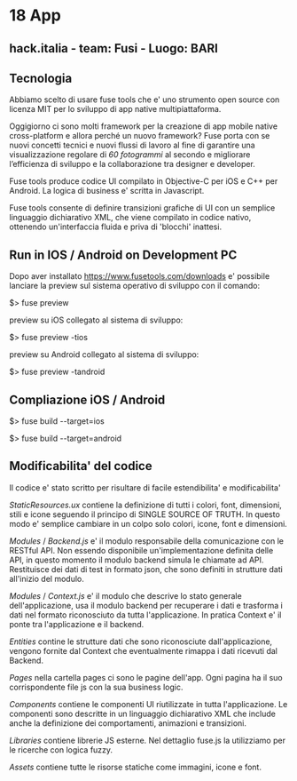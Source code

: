 # 18 App

##  hack.italia - team: Fusi - Luogo: BARI

## Tecnologia

Abbiamo scelto di usare fuse tools che e' uno strumento open source con licenza MIT per lo sviluppo di app native multipiattaforma.

Oggigiorno ci sono molti framework per la creazione di app mobile native cross-platform e allora perché un nuovo framework? Fuse porta con se nuovi concetti tecnici e nuovi flussi di lavoro al fine di garantire una visualizzazione regolare di *60* *fotogrammi* al secondo e migliorare l’efficienza di sviluppo e la collaborazione tra designer e developer. 

Fuse tools produce codice UI compilato in Objective-C per iOS e C++ per Android.
La logica di business e' scritta in Javascript.

Fuse tools consente di definire transizioni grafiche di UI con un semplice linguaggio dichiarativo XML, che viene compilato in codice nativo, ottenendo un'interfaccia fluida e priva di 'blocchi' inattesi.

## Run in IOS / Android on Development PC

Dopo aver installato https://www.fusetools.com/downloads e' possibile lanciare la preview sul sistema operativo di sviluppo con il comando:

$> fuse preview

preview su iOS collegato al sistema di sviluppo:

$> fuse preview -tios

preview su Android collegato al sistema di sviluppo:

$> fuse preview -tandroid

## Compliazione iOS / Android

$> fuse build --target=ios

$> fuse build --target=android


## Modificabilita' del codice

Il codice e' stato scritto per risultare di facile estendibilita' e modificabilita'

_StaticResources.ux_ contiene la definizione di tutti i colori, font, dimensioni, stili e icone seguendo il principo di SINGLE SOURCE OF TRUTH. In questo modo e' semplice cambiare in un colpo solo colori, icone, font e dimensioni.

_Modules_ / _Backend.js_ e' il modulo responsabile della comunicazione con le RESTful API. Non essendo disponibile un'implementazione definita delle API, in questo momento il modulo backend simula le chiamate ad API. Restituisce dei dati di test in formato json, che sono definiti in strutture dati all'inizio del modulo.

_Modules_ / _Context.js_ e' il modulo che descrive lo stato generale dell'applicazione, usa il modulo backend per recuperare i dati e trasforma i dati nel formato riconosciuto da tutta l'applicazione. In pratica Context e' il ponte tra l'applicazione e il backend.

_Entities_ contine le strutture dati che sono riconosciute dall'applicazione, vengono fornite dal Context che eventualmente rimappa i dati ricevuti dal Backend.

_Pages_ nella cartella pages ci sono le pagine dell'app. Ogni pagina ha il suo corrispondente file js con la sua business logic.

_Components_ contiene le componenti UI riutilizzate in tutta l'applicazione. Le componenti sono descritte in un linguaggio dichiarativo XML che include anche la definizione dei comportamenti, animazioni e transizioni.

_Libraries_ contiene librerie JS esterne. Nel dettaglio fuse.js la utilizziamo per le ricerche con logica fuzzy.

_Assets_ contiene tutte le risorse statiche come immagini, icone e font.


